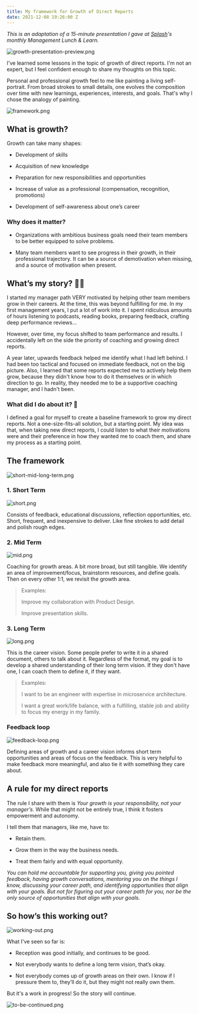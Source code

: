 ```yaml
---
title: My framework for Growth of Direct Reports
date: 2021-12-08 19:26:00 Z
---
```


*This is an adaptation of a 15-minute presentation I gave at [Splash](https://splashthat.com/)'s monthly Management Lunch & Learn.*

![growth-presentation-preview.png](/uploads/growth-presentation-preview.png)

I've learned some lessons in the topic of growth of direct reports. I'm not an expert, but I feel confident enough to share my thoughts on this topic.

Personal and professional growth feel to me like painting a living self-portrait. From broad strokes to small details, one evolves the composition over time with new learnings, experiences, interests, and goals. That's why I chose the analogy of painting.

![framework.png](/uploads/framework.png)

## What is growth?

Growth can take many shapes:

* Development of skills

* Acquisition of new knowledge

* Preparation for new responsibilities and opportunities

* Increase of value as a professional (compensation, recognition, promotions)

* Development of self-awareness about one’s career

### Why does it matter?

* Organizations with ambitious business goals need their team members to be better equipped to solve problems.

* Many team members want to see progress in their growth, in their professional trajectory. It can be  a source of demotivation when missing, and a source of motivation when present.

## What’s my story? 🙋🏻

I started my manager path VERY motivated by helping other team members grow in their careers. At the time, this was beyond fulfilling for me. In my first management years, I put a lot of work into it. I spent ridiculous amounts of hours listening to podcasts, reading books, preparing feedback, crafting deep performance reviews...

However, over time, my focus shifted to team performance and results. I accidentally left on the side the priority of coaching and growing direct reports.

A year later, upwards feedback helped me identify what I had left behind. I had been too tactical and focused on immediate feedback, not on the big picture. Also, I learned that some reports expected me to actively help them grow, because they didn't know how to do it themselves or in which direction to go. In reality, they needed me to be a supportive coaching manager, and I hadn't been.

### What did I do about it? 🤔

I defined a goal for myself to create a baseline framework to grow my direct reports. Not a one-size-fits-all solution, but a starting point. My idea was that, when taking new direct reports, I could listen to what their motivations were and their preference in how they wanted me to coach them, and share my process as a starting point.

## The framework

![short-mid-long-term.png](/uploads/short-mid-long-term.png)

### 1. Short Term

![short.png](/uploads/short.png)

Consists of feedback, educational discussions, reflection opportunities, etc. Short, frequent, and inexpensive to deliver. Like fine strokes to add detail and polish rough edges.

### 2. Mid Term

![mid.png](/uploads/mid.png)

Coaching for growth areas. A bit more broad, but still tangible. We identify an area of improvement/focus, brainstorm resources, and define goals. Then on every other 1:1, we revisit the growth area.

> Examples:
>
> Improve my collaboration with Product Design.
>
> Improve presentation skills.

### 3. Long Term

![long.png](/uploads/long.png)

This is the career vision. Some people prefer to write it in a shared document, others to talk about it. Regardless of the format, my goal is to develop a shared understanding of their long term vision. If they don't have one, I can coach them to define it, if they want.

> Examples:
>
> I want to be an engineer with expertise in microservice architecture.
>
> I want a great work/life balance, with a fulfilling, stable job and ability to focus my energy in my family.

### Feedback loop

![feedback-loop.png](/uploads/feedback-loop.png)

Defining areas of growth and a career vision informs short term opportunities and areas of focus on the feedback. This is very helpful to make feedback more meaningful, and also tie it with something they care about.

## A rule for my direct reports

The rule I share with them is *Your growth is your responsibility, not your manager’s.* While that might not be entirely true, I think it fosters empowerment and autonomy.

I tell them that managers, like me, have to:

* Retain them.

* Grow them in the way the business needs.

* Treat them fairly and with equal opportunity.

*You can hold me accountable for supporting you, giving you pointed feedback, having growth conversations, mentoring you on the things I know, discussing your career path, and identifying opportunities that align with your goals. But not for figuring out your career path for you, nor be the only source of opportunities that align with your goals.*

## So how’s this working out?

![working-out.png](/uploads/working-out.png)

What I've seen so far is:

* Reception was good initially, and continues to be good.

* Not everybody wants to define a long term vision, that’s okay.

* Not everybody comes up of growth areas on their own. I know if I pressure them to, they’ll do it, but they might not really own them.

But it's a work in progress! So the story will continue.

![to-be-continued.png](/uploads/to-be-continued.png)